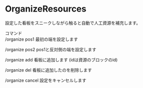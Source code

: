 # OrganizeResources

設定した看板をスニークしながら触ると自動で人工資源を補充します。

コマンド  
/organize pos1
最初の端を設定します

/organize pos2
pos1と反対側の端を設定します

/organize add <id>
看板に追加します
(idは資源のブロックのid)

/organize del
看板に追加したのを削除します

/organize cancel
設定をキャンセルします